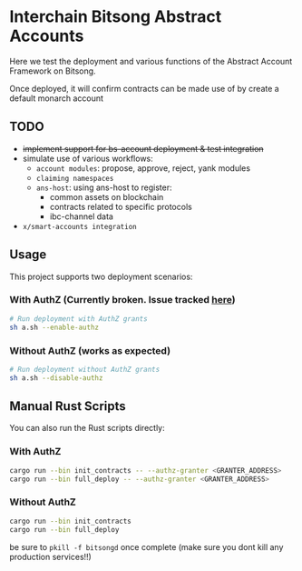 # Interchain Bitsong Abstract Accounts

Here we test the deployment and various functions of the Abstract Account Framework on Bitsong.

Once deployed, it will confirm contracts can be made use of by create a default monarch account

## TODO

- ~~implement support for bs-account deployment & test integration~~
- simulate use of various workflows:
  - `account modules`: propose, approve, reject, yank modules
  - `claiming namespaces`
  - `ans-host`: using ans-host to register:
    - common assets on blockchain
    - contracts related to specific protocols
    - ibc-channel data
- `x/smart-accounts integration`

## Usage

This project supports two deployment scenarios:

### With AuthZ (Currently broken. Issue tracked [here](https://github.com/AbstractSDK/abstract/issues/569))

```bash
# Run deployment with AuthZ grants
sh a.sh --enable-authz
```

### Without AuthZ (works as expected)

```bash
# Run deployment without AuthZ grants
sh a.sh --disable-authz
```

## Manual Rust Scripts

You can also run the Rust scripts directly:

### With AuthZ

```bash
cargo run --bin init_contracts -- --authz-granter <GRANTER_ADDRESS>
cargo run --bin full_deploy -- --authz-granter <GRANTER_ADDRESS>
```

### Without AuthZ

```bash
cargo run --bin init_contracts
cargo run --bin full_deploy
```

be sure to `pkill -f bitsongd` once complete (make sure you dont kill any production services!!)
